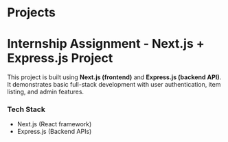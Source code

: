 # Projects
# Internship Assignment - Next.js + Express.js Project

This project is built using **Next.js (frontend)** and **Express.js (backend API)**.  
It demonstrates basic full-stack development with user authentication, item listing, and admin features.

### Tech Stack
- Next.js (React framework)
- Express.js (Backend APIs)
